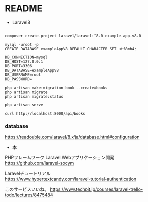 # README


- Laravel8

```

composer create-project laravel/laravel:^8.0 example-app-v8.0

mysql -uroot -p
CREATE DATABASE exampleAppV8 DEFAULT CHARACTER SET utf8mb4;

```



```
DB_CONNECTION=mysql
DB_HOST=127.0.0.1
DB_PORT=3306
DB_DATABASE=exampleAppV8
DB_USERNAME=root
DB_PASSWORD=
```


```
php artisan make:migration book --create=books
php artisan migrate
php artisan migrate:status

php artisan serve
```

```
curl http://localhost:8000/api/books
```


### database

https://readouble.com/laravel/8.x/ja/database.html#configuration




- 本

PHPフレームワーク Laravel Webアプリケーション開発    
https://github.com/laravel-socym

Laravelチュートリアル    
https://www.hypertextcandy.com/laravel-tutorial-authentication


このサービスいいね。
https://www.techpit.jp/courses/laravel-trello-todo/lectures/8475484

